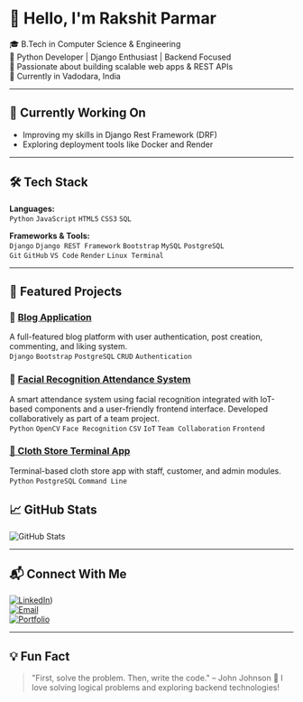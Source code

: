 # 👋 Hello, I'm Rakshit Parmar

🎓 B.Tech in Computer Science & Engineering  
💼 Python Developer | Django Enthusiast | Backend Focused  
🚀 Passionate about building scalable web apps & REST APIs  
📍 Currently in Vadodara, India  

---

## 🔭 Currently Working On
- Improving my skills in Django Rest Framework (DRF)
- Exploring deployment tools like Docker and Render

---

## 🛠️ Tech Stack

**Languages:**  
`Python` `JavaScript` `HTML5` `CSS3` `SQL`

**Frameworks & Tools:**  
`Django` `Django REST Framework` `Bootstrap` `MySQL` `PostgreSQL`  
`Git` `GitHub` `VS Code` `Render` `Linux Terminal`

---

## 📂 Featured Projects

### 📝 [Blog Application]([https://github.com/rakshitparmar/blog-app](https://github.com/Rakshit3245/blog-application/tree/dev))  
A full-featured blog platform with user authentication, post creation, commenting, and liking system.  
`Django` `Bootstrap` `PostgreSQL` `CRUD` `Authentication`

### 🎯 [Facial Recognition Attendance System]([https://github.com/rakshitparmar/face-attendance-system](https://github.com/Rakshit3245/FACIAL-RECOGNITION-ATTENDANCE-SYSTEM))  
A smart attendance system using facial recognition integrated with IoT-based components and a user-friendly frontend interface. Developed collaboratively as part of a team project.  
`Python` `OpenCV` `Face Recognition` `CSV` `IoT` `Team Collaboration` `Frontend` 

### [🧵 Cloth Store Terminal App](https://github.com/rakshitparmar/cloth-store-terminal)  
Terminal-based cloth store app with staff, customer, and admin modules.  
`Python` `PostgreSQL` `Command Line`  



## 📈 GitHub Stats

![GitHub Stats](https://github-readme-stats.vercel.app/api?username=rakshitparmar&show_icons=true&theme=tokyonight)


---

## 📬 Connect With Me

[![LinkedIn]([https://img.shields.io/badge/LinkedIn-blue?logo=linkedin)](https://www.linkedin.com/in/rakshit-parmar-044202227/))  
[![Email](https://img.shields.io/badge/Email-red?logo=gmail)](mailto:rakshitparmar073@email.com)  
[![Portfolio](https://img.shields.io/badge/Portfolio-website-green)]([https://rakshitparmar.dev](https://rakshit3245.github.io/Rakshit_Portfolio/))  

---

## 💡 Fun Fact

> "First, solve the problem. Then, write the code." – John Johnson
🧠 I love solving logical problems and exploring backend technologies!
